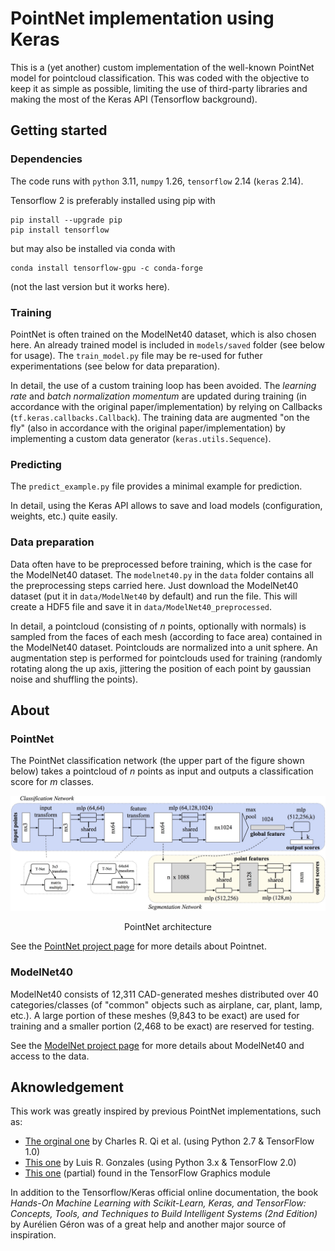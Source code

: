 # PointNet implementation using Keras

This is a (yet another) custom implementation of the well-known PointNet model for pointcloud classification. This was coded with the objective to keep it as simple as possible, limiting the use of third-party libraries and making the most of the Keras API (Tensorflow background).

## Getting started

### Dependencies

The code runs with `python` 3.11, `numpy` 1.26, `tensorflow` 2.14 (`keras` 2.14).

Tensorflow 2 is preferably installed using pip with

    pip install --upgrade pip
    pip install tensorflow

but may also be installed via conda with

    conda install tensorflow-gpu -c conda-forge

(not the last version but it works here).

### Training

PointNet is often trained on the ModelNet40 dataset, which is also chosen here. An already trained model is included in `models/saved` folder (see below for usage). The `train_model.py` file may be re-used for futher experimentations (see below for data preparation).

In detail, the use of a custom training loop has been avoided. The *learning rate* and *batch normalization momentum* are updated during training (in accordance with the original paper/implementation) by relying on Callbacks (`tf.keras.callbacks.Callback`). The training data are augmented "on the fly" (also in accordance with the original paper/implementation) by implementing a custom data generator (`keras.utils.Sequence`).

### Predicting

The `predict_example.py` file provides a minimal example for prediction.

In detail, using the Keras API allows to save and load models (configuration, weights, etc.) quite easily. 

### Data preparation

Data often have to be preprocessed before training, which is the case for the ModelNet40 dataset. The `modelnet40.py` in the `data` folder contains all the preprocessing steps carried here. Just download the ModelNet40 dataset (put it in `data/ModelNet40` by default) and run the file. This will create a HDF5 file and save it in `data/ModelNet40_preprocessed`.

In detail, a pointcloud (consisting of *n* points, optionally with normals) is sampled from the faces of each mesh (according to face area) contained in the ModelNet40 dataset. Pointclouds are normalized into a unit sphere. An augmentation step is performed for pointclouds used for training (randomly rotating along the up axis, jittering the position of each point by gaussian noise and shuffling the points).

## About

### PointNet

The PointNet classification network (the upper part of the figure shown below) takes a pointcloud of *n* points as input and outputs a classification score for *m* classes. 

<div align="center">
  <p><img src="docs/pointnet.jpg"></p>
  <p>PointNet architecture</p>
</div>

See the [PointNet project page](https://stanford.edu/~rqi/pointnet/) for more details about Pointnet.

### ModelNet40

ModelNet40 consists of 12,311 CAD-generated meshes distributed over 40 categories/classes (of "common" objects such as airplane, car, plant, lamp, etc.). A large portion of these meshes (9,843 to be exact) are used for training and a smaller portion (2,468 to be exact) are reserved for testing.

See the [ModelNet project page](https://modelnet.cs.princeton.edu/) for more details about ModelNet40 and access to the data.

## Aknowledgement

This work was greatly inspired by previous PointNet implementations, such as:
* [The orginal one](https://github.com/charlesq34/pointnet) by Charles R. Qi et al. (using Python 2.7 & TensorFlow 1.0)
* [This one](https://github.com/luis-gonzales/pointnet_own) by Luis R. Gonzales (using Python 3.x & TensorFlow 2.0)
* [This one](https://www.tensorflow.org/graphics/api_docs/python/tfg/nn/layer/pointnet) (partial) found in the TensorFlow Graphics module

In addition to the Tensorflow/Keras official online documentation, the book *Hands-On Machine Learning with Scikit-Learn, Keras, and TensorFlow: Concepts, Tools, and Techniques to Build Intelligent Systems (2nd Edition)* by Aurélien Géron was of a great help and another major source of inspiration.
